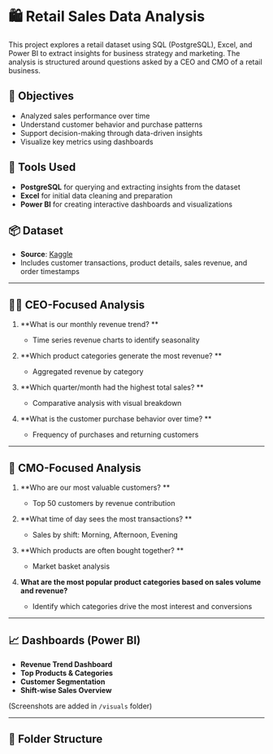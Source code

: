 # 🛍️ Retail Sales Data Analysis

This project explores a retail dataset using SQL (PostgreSQL), Excel, and Power BI to extract insights for business strategy and marketing. The analysis is structured around questions asked by a CEO and CMO of a retail business.

## 🧠 Objectives

- Analyzed sales performance over time
- Understand customer behavior and purchase patterns
- Support decision-making through data-driven insights
- Visualize key metrics using dashboards

## 🧰 Tools Used

- **PostgreSQL** for querying and extracting insights from the dataset
- **Excel** for initial data cleaning and preparation
- **Power BI** for creating interactive dashboards and visualizations

## 📦 Dataset

- **Source**: [Kaggle](https://www.kaggle.com/)
- Includes customer transactions, product details, sales revenue, and order timestamps

---

## 🧑‍💼 CEO-Focused Analysis

1. **What is our monthly revenue trend? **
   - Time series revenue charts to identify seasonality

2. **Which product categories generate the most revenue? **
   - Aggregated revenue by category

3. **Which quarter/month had the highest total sales? **
   - Comparative analysis with visual breakdown

4. **What is the customer purchase behavior over time? **
   - Frequency of purchases and returning customers

---

## 🎯 CMO-Focused Analysis

1. **Who are our most valuable customers? **
   - Top 50 customers by revenue contribution

2. **What time of day sees the most transactions? **
   - Sales by shift: Morning, Afternoon, Evening

3. **Which products are often bought together? **
   - Market basket analysis 

4. **What are the most popular product categories based on sales volume and revenue?**
   - Identify which categories drive the most interest and conversions

---

## 📈 Dashboards (Power BI)

- **Revenue Trend Dashboard**
- **Top Products & Categories**
- **Customer Segmentation**
- **Shift-wise Sales Overview**

(Screenshots are added in `/visuals` folder)

---

## 📂 Folder Structure

